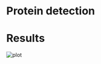 # Protein detection

# Results
![plot](https://github.com/vebrahimi1990/protein_detection/blob/master/image_files/results.png)
